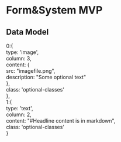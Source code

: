 # Form&System MVP

## Data Model
0:{  
	type: 'image',  
	column: 3,  
	content: {  
		src: "imagefile.png",  
		description: "Some optional text"  
	},  
	class: 'optional-classes'  
},  
1:{  
	type: 'text',  
	column: 2,  
	content: "#Headline 
		content is in markdown",  
	class: 'optional-classes'  
}  

